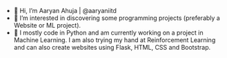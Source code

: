 - 👋 Hi, I’m Aaryan Ahuja | @aaryaniitd
- 👀 I’m interested in discovering some programming projects (preferably a Website or ML project).
- 🌱 I mostly code in Python and am currently working on a project in Machine Learning. I am also trying my hand at Reinforcement Learning and can also create websites using Flask, HTML, CSS and Bootstrap. 


<!---
aaryaniitd/aaryaniitd is a ✨ special ✨ repository because its `README.md` (this file) appears on your GitHub profile.
You can click the Preview link to take a look at your changes.
--->
